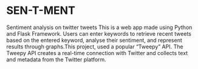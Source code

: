 # SEN-T-MENT
Sentiment analysis on twitter tweets
This is a web app made using Python and Flask Framework.
Users can enter keywords to retrieve recent tweets based on the entered keyword, analyse their sentiment, and represent results through graphs.This project, used a popular “Tweepy” API. The Tweepy API creates a real-time connection with Twitter and collects text and metadata from the Twitter platform.
